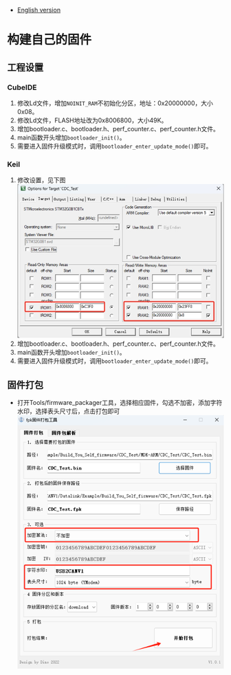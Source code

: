 * [English version](/Example/Build_You_Own_firmware/README.md)
# 构建自己的固件
## 工程设置
### CubeIDE
1. 修改Ld文件，增加`NOINIT_RAM`不初始化分区，地址：0x20000000，大小0x08。
2. 修改Ld文件，FLASH地址改为0x8006800，大小49K。
3. 增加bootloader.c、bootloader.h、perf_counter.c、perf_counter.h文件。
4. main函数开头增加`bootloader_init()`。
5. 需要进入固件升级模式时，调用`bootloader_enter_update_mode()`即可。

### Keil
1. 修改设置，见下图  
![display](/Images/keil.png)
2. 增加bootloader.c、bootloader.h、perf_counter.c、perf_counter.h文件。
3. main函数开头增加`bootloader_init()`。
4. 需要进入固件升级模式时，调用`bootloader_enter_update_mode()`即可。

## 固件打包
* 打开Tools/firmware_packager工具，选择相应固件，勾选不加密，添加字符水印，选择表头尺寸后，点击打包即可
![display](/Images/firmware_packager_zh.png)